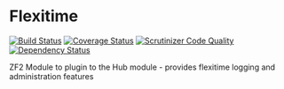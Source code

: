 Flexitime
=========
[![Build Status](https://travis-ci.org/WeareJH/Flexitime.svg?branch=master)](https://travis-ci.org/WeareJH/Flexitime)
[![Coverage Status](https://coveralls.io/repos/WeareJH/Flexitime/badge.png)](https://coveralls.io/r/WeareJH/Flexitime)
[![Scrutinizer Code Quality](https://scrutinizer-ci.com/g/WeareJH/Flexitime/badges/quality-score.png?s=5581952caeefd9ed31c95d4d0b1701d3f4f332a8)](https://scrutinizer-ci.com/g/WeareJH/Flexitime/)
[![Dependency Status](https://www.versioneye.com/user/projects/535954effe0d07f20d0001ef/badge.png)](https://www.versioneye.com/user/projects/535954effe0d07f20d0001ef)

ZF2 Module to plugin to the Hub module - provides flexitime logging and administration features



